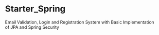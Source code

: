 # Starter_Spring
Email Validation, Login and Registration System with Basic Implementation of JPA and Spring Security

